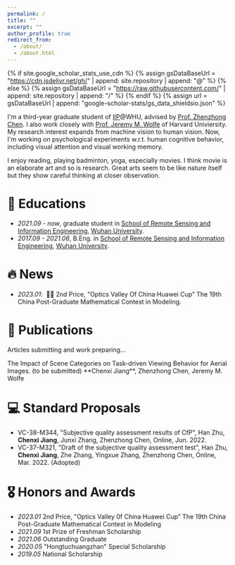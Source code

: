 ```yaml
---
permalink: /
title: ""
excerpt: ""
author_profile: true
redirect_from: 
  - /about/
  - /about.html
---
```


{% if site.google_scholar_stats_use_cdn %}
{% assign gsDataBaseUrl = "https://cdn.jsdelivr.net/gh/" | append: site.repository | append: "@" %}
{% else %}
{% assign gsDataBaseUrl = "https://raw.githubusercontent.com/" | append: site.repository | append: "/" %}
{% endif %}
{% assign url = gsDataBaseUrl | append: "google-scholar-stats/gs_data_shieldsio.json" %}

<span class='anchor' id='about-me'></span>

I'm a third-year graduate student of [IIP](http://iip.whu.edu.cn/)@WHU, advised by [Prof. Zhenzhong Chen](http://iip.whu.edu.cn/~zzchen/index.html). I also work closely with [Prof. Jeremy M. Wolfe](https://eye.hms.harvard.edu/jeremywolfe) of Harvard Univiersity. My research interest expands from machine vision to human vision. Now, I'm working on psychological experiments w.r.t. human cognitive behavior, including visual attention and visual working memory.

I enjoy reading, playing badminton, yoga, especially movies. I think movie is an elaborate art and so is research. Great arts seem to be like nature itself but they show careful thinking at closer observation. 

<!-- My research interest includes neural machine translation and computer vision. I have published more than 100 papers at the top international AI conferences with total <a href='https://scholar.google.com/citations?user=DhtAFkwAAAAJ'>google scholar citations <strong><span id='total_cit'>260000+</span></strong></a> (You can also use google scholar badge <a href='https://scholar.google.com/citations?user=DhtAFkwAAAAJ'><img src="https://img.shields.io/endpoint?url={{ url | url_encode }}&logo=Google%20Scholar&labelColor=f6f6f6&color=9cf&style=flat&label=citations"></a>). -->

# 📖 Educations
- *2021.09 - now*,     graduate student in [School of Remote Sensing and Information Engineering](https://rsgis.whu.edu.cn/), [Wuhan University](https://en.whu.edu.cn/). 
- *2017.09 - 2021.06*, B.Eng. in [School of Remote Sensing and Information Engineering](https://rsgis.whu.edu.cn/), [Wuhan University](https://en.whu.edu.cn/). 

# 🔥 News
- *2023.01*: &nbsp;🎉🎉 2nd Price, "Optics Valley Of China·Huawei Cup” The 19th China Post-Graduate Mathematical Contest in Modeling. 
<!-- - *2022.02*: &nbsp;🎉🎉 .  -->

# 📝 Publications 
Articles submitting and work preparing...
<div class='paper-box-text' markdown="1">
The Impact of Scene Categories on Task-driven Viewing Behavior for Aerial Images. (to be submitted)
**Chenxi Jiang**, Zhenzhong Chen, Jeremy M. Wolfe
</div>

<!-- <div class='paper-box'><div class='paper-box-image'><div><div class="badge">CVPR 2016</div><img src='images/500x300.png' alt="sym" width="100%"></div></div>
<div class='paper-box-text' markdown="1">

[Deep Residual Learning for Image Recognition](https://openaccess.thecvf.com/content_cvpr_2016/papers/He_Deep_Residual_Learning_CVPR_2016_paper.pdf)

**Kaiming He**, Xiangyu Zhang, Shaoqing Ren, Jian Sun

[**Project**](https://scholar.google.com/citations?view_op=view_citation&hl=zh-CN&user=DhtAFkwAAAAJ&citation_for_view=DhtAFkwAAAAJ:ALROH1vI_8AC) <strong><span class='show_paper_citations' data='DhtAFkwAAAAJ:ALROH1vI_8AC'></span></strong>
- Lorem ipsum dolor sit amet, consectetur adipiscing elit. Vivamus ornare aliquet ipsum, ac tempus justo dapibus sit amet. 
</div>
</div> -->

<!-- - [Lorem ipsum dolor sit amet, consectetur adipiscing elit. Vivamus ornare aliquet ipsum, ac tempus justo dapibus sit amet](https://github.com), A, B, C, **CVPR 2020** -->

# 💻 Standard Proposals
- VC-38-M344, "Subjective quality assessment results of CfP", Han Zhu, **Chenxi Jiang**, Junxi Zhang, Zhenzhong Chen, Online, Jun. 2022.
- VC-37-M321, "Draft of the subjective quality assessment test", Han Zhu, **Chenxi Jiang**, Zhe Zhang, Yingxue Zhang, Zhenzhong Chen, Online, Mar. 2022. (Adopted)

# 🎖 Honors and Awards
- *2023.01* 2nd Price, "Optics Valley 0f China·Huawei Cup” The 19th China Post-Graduate Mathematical Contest in Modeling
- *2021.09* 1st Prize of Freshman Scholarship
- *2021.06* Outstanding Graduate
- *2020.05* "Hongtuchuangzhan" Special Scholarship
- *2019.05* National Scholarship

<!-- # 💬 Invited Talks
- *2021.06*, Lorem ipsum dolor sit amet, consectetur adipiscing elit. Vivamus ornare aliquet ipsum, ac tempus justo dapibus sit amet. 
- *2021.03*, Lorem ipsum dolor sit amet, consectetur adipiscing elit. Vivamus ornare aliquet ipsum, ac tempus justo dapibus sit amet.  \| [\[video\]](https://github.com/) -->

<!-- # 💻 Internships
- *2019.05 - 2020.02*, [Lorem](https://github.com/), China.
 -->
